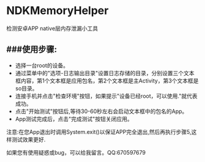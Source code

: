 # NDKMemoryHelper
检测安卓APP native层内存泄漏小工具


###使用步骤:
----------
  - 选择一台root的设备。
  - 通过菜单中的"选项-日志输出目录"设置日志存储的目录，分别设置三个文本框内容，第1个文本框是应用包名，第2个文本框是主Activity，第3个文本框是so目录。
  - 连接手机并点击"检查环境"按钮，如果提示"设备已经root，可以使用."就代表成功。
  - 点击"开始测试"按钮后,等待30-60秒左右会启动文本框中的包名的App。
  - App测试完成后，点击"完成测试"按钮关闭应用。

  注意:在您App退出时调用System.exit()以保证APP完全退出,然后再执行步骤5,这样测试效果更好.

如果您有使用疑惑或bug，可以给我留言。QQ:670597679
